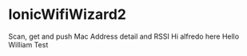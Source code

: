 # IonicWifiWizard2
Scan, get and push Mac Address detail and RSSI
Hi alfredo here
Hello William
Test